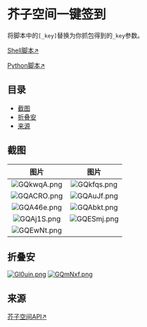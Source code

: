 # 芥子空间一键签到
将脚本中的`[_key]`替换为你抓包得到的`_key`参数。

[Shell脚本↗](/jiezi.sh)

[Python脚本↗](/jiezi.py)
## 目录
* [截图](#%E6%88%AA%E5%9B%BE)
* [折叠安](#%E6%8A%98%E5%8F%A0%E5%AE%89)
* [来源](#%E6%9D%A5%E6%BA%90)
## 截图
|图片|图片|
|:-:|:-:|
|![GQkwqA.png](https://s1.ax1x.com/2020/03/31/GQkwqA.png)|![GQkfqs.png](https://s1.ax1x.com/2020/03/31/GQkfqs.png)|
|![GQACRO.png](https://s1.ax1x.com/2020/03/31/GQACRO.png)|![GQAuJf.png](https://s1.ax1x.com/2020/03/31/GQAuJf.png)|
|![GQA46e.png](https://s1.ax1x.com/2020/03/31/GQA46e.png)|![GQAbkt.png](https://s1.ax1x.com/2020/03/31/GQAbkt.png)|
|![GQAj1S.png](https://s1.ax1x.com/2020/03/31/GQAj1S.png)|![GQESmj.png](https://s1.ax1x.com/2020/03/31/GQESmj.png)|
|![GQEwNt.png](https://s1.ax1x.com/2020/03/31/GQEwNt.png)||
## 折叠安
[![Gl0uin.png](https://s1.ax1x.com/2020/04/01/Gl0uin.png)](https://www.coolapk.com/feed/17724818?shareKey=ODllMzRmNjE4NDEyNWU4Mzg4N2E~)
[![GQmNxf.png](https://s1.ax1x.com/2020/03/31/GQmNxf.png)](https://www.coolapk.com/feed/17725534?shareKey=NDk0ZTU0NGVjMDRhNWU4Mzg3ZDk~)
## 来源
[芥子空间API↗](https://api.bbs.lieyou888.com/category/list/ANDROID/1.0)
